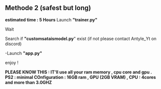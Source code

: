 ## Methode 2 (safest but long)
**estimated time : 5 Hours**
Launch **"trainer.py"**

Wait

Search if **"customsataismodel.py**" exist (if not please contact Antyle_Yt on discord)

-Launch **"app.py"**

enjoy !

**PLEASE KNOW THIS : IT'll use all your ram memory , cpu core and gpu .
PS2 : minimal COnfiguration : 16GB ram , GPU (2GB VRAM) , CPU : 4cores and more than 3.0GHZ**